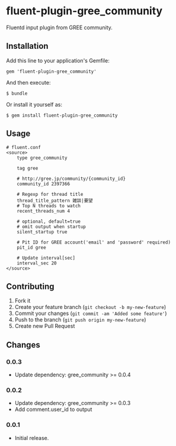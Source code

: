 # fluent-plugin-gree_community

Fluentd input plugin from GREE community.

## Installation

Add this line to your application's Gemfile:

    gem 'fluent-plugin-gree_community'

And then execute:

    $ bundle

Or install it yourself as:

    $ gem install fluent-plugin-gree_community

## Usage

    # fluent.conf
    <source>
        type gree_community

        tag gree

        # http://gree.jp/community/{community_id}
        community_id 2397366

        # Regexp for thread title
        thread_title_pattern 雑談|要望
        # Top N threads to watch
        recent_threads_num 4

        # optional, default=true
        # omit output when startup
        silent_startup true

        # Pit ID for GREE account('email' and 'password' required)
        pit_id gree

        # Update interval[sec]
        interval_sec 20
    </source>

## Contributing

1. Fork it
2. Create your feature branch (`git checkout -b my-new-feature`)
3. Commit your changes (`git commit -am 'Added some feature'`)
4. Push to the branch (`git push origin my-new-feature`)
5. Create new Pull Request

## Changes

### 0.0.3

* Update dependency: gree_community >= 0.0.4

### 0.0.2

* Update dependency: gree_community >= 0.0.3
* Add comment.user_id to output

### 0.0.1

* Initial release.
